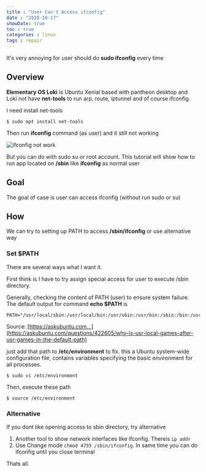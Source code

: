 ```yaml
---
title : "User Can't Access ifconfig"
date : "2018-10-17"
showDate: true
toc : true
categories : linux
tags : repair
---
```


It's very annoying for user should do **sudo ifconfig** every time

## Overview
**Elementary OS Loki** is Ubuntu Xenial based with pantheon desktop and Loki not have **net-tools** to run arp, route, iptunnel and of course ifconfig.

I need install net-tools

```
$ sudo apt install net-tools
```
Then run **ifconfig** command (as user) and it still not working

![ifconfig not work](https://gblobscdn.gitbook.com/assets%2F-M4hrSq2FgEwSBYhHwyl%2F-M4hsuqa5BQ4gBgwIn2d%2F-M4hze9NReB7VgoW2Vse%2Fhow-user-able-to-access-ifconfig-01.png?alt=media&token=bf611f34-8692-422c-9981-3054e8ac9910)

But you can do with sudo su or root account. This tutorial will show how to run app located on **/sbin** like **ifconfig** as normal user

## Goal
The goal of case is user can access ifconfig (without run sudo or su)

## How
We can try to setting up PATH to access **/sbin/ifconfig** or use alternative way

### Set $PATH
There are several ways what I want it. 

First think is I have to try assign special access for user to execute /sbin directory. 

Generally, checking the content of PATH (user) to ensure system failure. The default output for command **echo $PATH** is

```
PATH="/usr/local/sbin:/usr/local/bin:/usr/sbin:/usr/bin:/sbin:/bin:/usr/games:/usr/local/games"
```
Source: [https://askubuntu.com...](https://askubuntu.com/questions/422605/why-is-usr-local-games-after-usr-games-in-the-default-path)


just add that path to **/etc/environment** to fix. this a Ubuntu system-wide configuration file, contains variables specifying the basic environment for all processes. 
```
$ sudo vi /etc/environment
```

Then, execute these path
```
$ source /etc/environment
```

### Alternative
If you dont like opening access to sbin directory, try alternative

1. Another tool to show network interfaces like ifconfig. Thereis ```ip addr```
2. Use Change mode ```chmod 4755 /sbin/ifconfig```. In same time you can do ifconfig until you close terminal

Thats all.